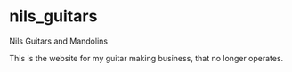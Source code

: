 # nils_guitars
Nils Guitars and Mandolins

This is the website for my guitar making business, that no longer operates. 

